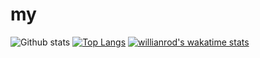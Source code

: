 # my
![Github stats](https://github-readme-stats.vercel.app/api?username=M4ster3001)
[![Top Langs](https://github-readme-stats.vercel.app/api/top-langs/?username=M4ster3001&layout=compact)](https://github.com/M4ster3001/github-readme-stats)
[![willianrod's wakatime stats](https://github-readme-stats.vercel.app/api/wakatime?username=willianrod)](https://github.com/M4ster3001/github-readme-stats)
